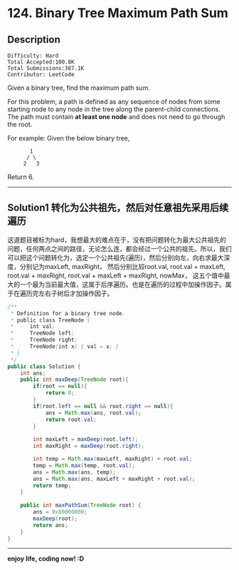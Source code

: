 # 124. Binary Tree Maximum Path Sum

## Description

```
Difficulty: Hard
Total Accepted:100.8K
Total Submissions:387.1K
Contributor: LeetCode
```

Given a binary tree, find the maximum path sum.

For this problem, a path is defined as any sequence of nodes from some starting node to any node in the tree along the parent-child connections. The path must contain **at least one node** and does not need to go through the root.

For example:
Given the below binary tree,

```
       1
      / \
     2   3
```

Return 6.

***

## Solution1 转化为公共祖先，然后对任意祖先采用后续遍历
 这道题目被标为hard，我想最大的难点在于，没有把问题转化为最大公共祖先的问题，任何两点之间的路径，无论怎么连，都会经过一个公共的祖先。所以，我们可以把这个问题转化为，选定一个公共祖先(遍历)，然后分别向左，向右求最大深度，分别记为maxLeft, maxRight， 然后分别比较root.val, root.val + maxLeft, root.val + maxRight, root.val + maxLeft + maxRight, nowMax， 这五个值中最大的一个最为当前最大值，这属于后序遍历。也是在遍历的过程中加操作因子。属于在遍历完左右子树后才加操作因子。

```java
/**
 * Definition for a binary tree node.
 * public class TreeNode {
 *     int val;
 *     TreeNode left;
 *     TreeNode right;
 *     TreeNode(int x) { val = x; }
 * }
 */
public class Solution {
    int ans;
    public int maxDeep(TreeNode root){
        if(root == null){
            return 0;
        }
        if(root.left == null && root.right == null){
            ans = Math.max(ans, root.val);
            return root.val;
        }
        
        int maxLeft = maxDeep(root.left);
        int maxRight = maxDeep(root.right);

        int temp = Math.max(maxLeft, maxRight) + root.val; 
        temp = Math.max(temp, root.val);
        ans = Math.max(ans, temp);
        ans = Math.max(ans, maxLeft + maxRight + root.val);
        return temp;
    }
    
    public int maxPathSum(TreeNode root) {
        ans = 0x80000000;
        maxDeep(root);
        return ans;
    }
}
```

***

**enjoy life, coding now! :D**
